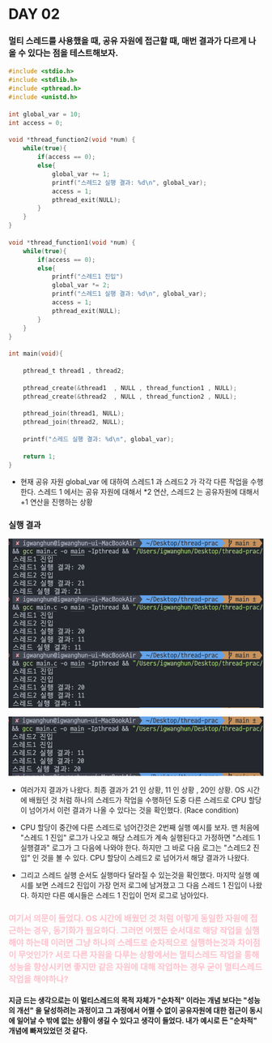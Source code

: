 # DAY 02

### 멀티 스레드를 사용했을 때, 공유 자원에 접근할 때, 매번 결과가 다르게 나올 수 있다는 점을 테스트해보자.

```c
#include <stdio.h>
#include <stdlib.h>
#include <pthread.h>
#include <unistd.h>

int global_var = 10;
int access = 0;

void *thread_function2(void *num) {
    while(true){
        if(access == 0);
        else{
            global_var += 1;
            printf("스레드2 실행 결과: %d\n", global_var);
            access = 1;
            pthread_exit(NULL);
        }
    }
}

void *thread_function1(void *num) {
    while(true){
        if(access == 0);
        else{
            printf("스레드1 진입")
            global_var *= 2;
            printf("스레드1 실행 결과: %d\n", global_var);
            access = 1;
            pthread_exit(NULL);
        }
    }
}

int main(void){
    
    pthread_t thread1 , thread2;

    pthread_create(&thread1  , NULL , thread_function1 , NULL);
    pthread_create(&thread2  , NULL , thread_function2 , NULL);

    pthread_join(thread1, NULL);
    pthread_join(thread2, NULL);
    
    printf("스레드 실행 결과: %d\n", global_var);

    return 1;
}
```

- 현재 공유 자원 global_var 에 대하여 스레드1 과 스레드2 가 각각 다른 작업을 수행한다. 스레드 1 에서는 공유 자원에 대해서 *2 연산, 스레드2 는 공유자원에 대해서 +1 연산을 진행하는 상황

### 실행 결과

![Alt text](image-2.png)

![Alt text](image-3.png)

- 여러가지 결과가 나왔다. 최종 결과가 21 인 상황, 11 인 상황 , 20인 상황. OS 시간에 배웠던 것 처럼 하나의 스레드가 작업을 수행하던 도중 다른 스레드로 CPU 할당이 넘어가서 이런 결과가 나올 수 있다는 것을 확인했다. (Race condition)

- CPU 할당이 중간에 다른 스레드로 넘어간것은 2번째 실행 예시를 보자. 맨 처음에 "스레드 1 진입" 로그가 나오고 해당 스레드가 계속 실행된다고 가정하면 "스레드 1 실행결과" 로그가 그 다음에 나와야 한다. 하지만 그 바로 다음 로그는 "스레드2 진입" 인 것을 볼 수 있다. CPU 할당이 스레드2 로 넘어가서 해당 결과가 나왔다.

- 그리고 스레드 실행 순서도 실행마다 달라질 수 있는것을 확인했다. 마지막 실행 예시를 보면 스레드2 진입이 가장 먼저 로그에 남겨졌고 그 다음 스레드 1 진입이 나왔다. 하지만 다른 예시들은 스레드 1 진입이 먼저 로그로 남아있다.

### <span style="color:pink"> 여기서 의문이 들었다. OS 시간에 배웠던 것 처럼 이렇게 동일한 자원에 접근하는 경우, 동기화가 필요하다. 그러면 어쨌든 순서대로 해당 작업을 실행해야 하는데 이러면 그냥 하나의 스레드로 순차적으로 실행하는것과 차이점이 무엇인가? 서로 다른 자원을 다루는 상황에서는 멀티스레드 작업을 통해 성능을 향상시키면 좋지만 같은 자원에 대해 작업하는 경우 굳이 멀티스레드 작업을 해야하나? 

#### 지금 드는 생각으로는 이 멀티스레드의 목적 자체가 "순차적" 이라는 개념 보다는 "성능의 개선" 을 달성하려는 과정이고 그 과정에서 어쩔 수 없이 공유자원에 대한 접근이 동시에 일어날 수 밖에 없는 상황이 생길 수 있다고 생각이 들었다. 내가 예시로 든 "순차적" 개념에 빠져있었던 것 같다.